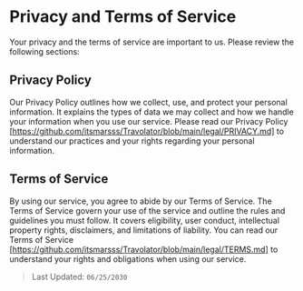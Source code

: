 # Privacy and Terms of Service
Your privacy and the terms of service are important to us. Please review the following sections:

## Privacy Policy
Our Privacy Policy outlines how we collect, use, and protect your personal information. It explains the types of data we may collect and how we handle your information when you use our service. Please read our Privacy Policy [https://github.com/itsmarsss/Travolator/blob/main/legal/PRIVACY.md] to understand our practices and your rights regarding your personal information.

## Terms of Service
By using our service, you agree to abide by our Terms of Service. The Terms of Service govern your use of the service and outline the rules and guidelines you must follow. It covers eligibility, user conduct, intellectual property rights, disclaimers, and limitations of liability. You can read our Terms of Service [https://github.com/itsmarsss/Travolator/blob/main/legal/TERMS.md] to understand your rights and obligations when using our service.

> Last Updated: `06/25/2030`